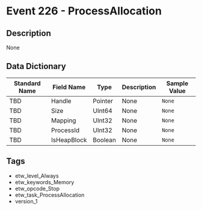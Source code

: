 # Event 226 - ProcessAllocation

## Description
None

## Data Dictionary
|Standard Name|Field Name|Type|Description|Sample Value|
|---|---|---|---|---|
|TBD|Handle|Pointer|None|`None`|
|TBD|Size|UInt64|None|`None`|
|TBD|Mapping|UInt32|None|`None`|
|TBD|ProcessId|UInt32|None|`None`|
|TBD|IsHeapBlock|Boolean|None|`None`|

## Tags
* etw_level_Always
* etw_keywords_Memory
* etw_opcode_Stop
* etw_task_ProcessAllocation
* version_1